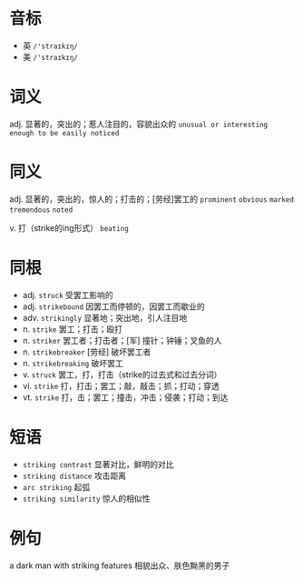 # 音标

- 英 `/'straɪkɪŋ/`
- 美 `/'straɪkɪŋ/`

# 词义

adj. 显著的，突出的；惹人注目的，容貌出众的
`unusual or interesting enough to be easily noticed`

# 同义

adj. 显著的，突出的，惊人的；打击的；[劳经]罢工的
`prominent` `obvious` `marked` `tremendous` `noted`

v. 打（strike的ing形式）
`beating`

# 同根

- adj. `struck` 受罢工影响的
- adj. `strikebound` 因罢工而停顿的，因罢工而歇业的
- adv. `strikingly` 显著地；突出地，引人注目地
- n. `strike` 罢工；打击；殴打
- n. `striker` 罢工者；打击者；[军] 撞针；钟锤；叉鱼的人
- n. `strikebreaker` [劳经] 破坏罢工者
- n. `strikebreaking` 破坏罢工
- v. `struck` 罢工，打，打击（strike的过去式和过去分词）
- vi. `strike` 打，打击；罢工；敲，敲击；抓；打动；穿透
- vt. `strike` 打，击；罢工；撞击，冲击；侵袭；打动；到达

# 短语

- `striking contrast` 显著对比，鲜明的对比
- `striking distance` 攻击距离
- `arc striking` 起弧
- `striking similarity` 惊人的相似性

# 例句

a dark man with striking features
相貌出众、肤色黝黑的男子


